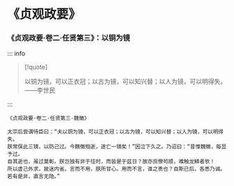 # 《贞观政要》

### 《贞观政要·卷二·任贤第三》：以铜为镜

::: info

> [!quote]
>
> 以铜为镜，可以正衣冠；以古为镜，可以知兴替；以人为镜，可以明得失。——李世民

:::

```
《贞观政要·卷二·任贤第三·魏徵》

太宗后尝谓侍臣曰：“夫以铜为镜，可以正衣冠；以古为镜，可以知兴替；以人为镜，可以明得失。
朕常保此三镜，以防己过。今魏徵殂逝，遂亡一镜矣！”因泣下久之。乃诏曰：“昔惟魏徵，每显予过。
自其逝也，虽过莫彰。朕岂独有非于往时，而皆是于兹日？故亦庶僚茍顺，难触龙鳞者欤！
所以虚己外求，披迷内省。言而不用，朕所甘心。用而不言，谁之责也？自斯已后，各悉乃诚。
若有是非，直言无隐。”
```
